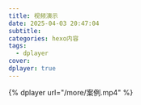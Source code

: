 ```yaml
---
title: 视频演示
date: 2025-04-03 20:47:04
subtitle:
categories: hexo内容
tags:
  - dplayer
cover:
dplayer: true
---
```

{% dplayer url="/more/案例.mp4" %}
